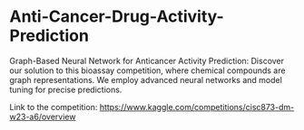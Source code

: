 # Anti-Cancer-Drug-Activity-Prediction
Graph-Based Neural Network for Anticancer Activity Prediction: Discover our solution to this bioassay competition, where chemical compounds are graph representations. We employ advanced neural networks and model tuning for precise predictions.

Link to the competition: https://www.kaggle.com/competitions/cisc873-dm-w23-a6/overview
